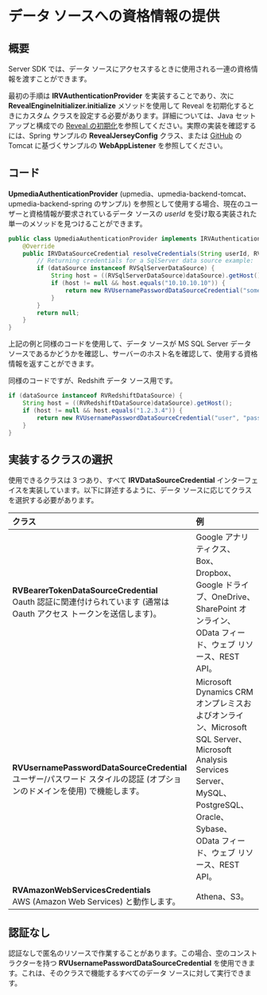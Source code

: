 # データ ソースへの資格情報の提供

## 概要

Server SDK では、データ ソースにアクセスするときに使用される一連の資格情報を渡すことができます。

最初の手順は __IRVAuthenticationProvider__ を実装することであり、次に __RevealEngineInitializer.initialize__ メソッドを使用して Reveal を初期化するときにカスタム クラスを設定する必要があります。詳細については、Java セットアップと構成での [Reveal の初期化](https://help.revealbi.io/jp/developer/java-sdk/setup-configuration.html#手順-3---reveal-を初期化します)を参照してください。実際の実装を確認するには、Spring サンプルの __RevealJerseyConfig__ クラス、または [GitHub](https://github.com/RevealBi/sdk-samples-java) の Tomcat に基づくサンプルの __WebAppListener__ を参照してください。

## コード

__UpmediaAuthenticationProvider__ (upmedia、upmedia-backend-tomcat、upmedia-backend-spring のサンプル) を参照として使用する場合、現在のユーザーと資格情報が要求されているデータ ソースの _userId_ を受け取る実装された単一のメソッドを見つけることができます。 

``` java
public class UpmediaAuthenticationProvider implements IRVAuthenticationProvider {
    @Override
    public IRVDataSourceCredential resolveCredentials(String userId, RVDashboardDataSource dataSource) {
        // Returning credentials for a SqlServer data source example:
        if (dataSource instanceof RVSqlServerDataSource) {
            String host = ((RVSqlServerDataSource)dataSource).getHost();
            if (host != null && host.equals("10.10.10.10")) {
                return new RVUsernamePasswordDataSourceCredential("someuser", "somesecret", "somedomain");
            }
        }
        return null;
    }
}
```

上記の例と同様のコードを使用して、データ ソースが MS SQL Server データ ソースであるかどうかを確認し、サーバーのホスト名を確認して、使用する資格情報を返すことができます。

同様のコードですが、Redshift データ ソース用です。

```java
if (dataSource instanceof RVRedshiftDataSource) {
    String host = ((RVRedshiftDataSource)dataSource).getHost();
    if (host != null && host.equals("1.2.3.4")) {
        return new RVUsernamePasswordDataSourceCredential("user", "password");
    }
}
```

## 実装するクラスの選択

使用できるクラスは 3 つあり、すべて __IRVDataSourceCredential__ インターフェイスを実装しています。以下に詳述するように、データ ソースに応じてクラスを選択する必要があります。

| クラス | 例 |
|:-|:-|
| __RVBearerTokenDataSourceCredential__ <br> Oauth 認証に関連付けられています (通常は Oauth アクセス トークンを送信します)。 | Google アナリティクス、Box、Dropbox、Google ドライブ、OneDrive、SharePoint オンライン、OData フィード、ウェブ リソース、REST API。|
| __RVUsernamePasswordDataSourceCredential__ <br> ユーザー/パスワード スタイルの認証 (オプションのドメインを使用) で機能します。 | Microsoft Dynamics CRM オンプレミスおよびオンライン、Microsoft SQL Server、Microsoft Analysis Services Server、MySQL、PostgreSQL、Oracle、Sybase、OData フィード、ウェブ リソース、REST API。
| __RVAmazonWebServicesCredentials__ <br> AWS (Amazon Web Services) と動作します。 | Athena、S3。

## 認証なし

認証なしで匿名のリソースで作業することがあります。この場合、空のコンストラクターを持つ __RVUsernamePasswordDataSourceCredential__ を使用できます。これは、そのクラスで機能するすべてのデータ ソースに対して実行できます。
